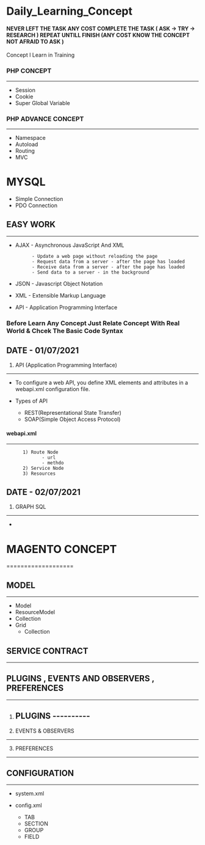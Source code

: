 # Daily_Learning_Concept 

#### NEVER LEFT THE TASK ANY COST COMPLETE THE TASK ( ASK -> TRY -> RESEARCH ) REPEAT UNTILL FINISH (ANY COST KNOW THE CONCEPT NOT AFRAID TO ASK )

Concept I Learn in Training




### PHP CONCEPT
---------------
- Session
- Cookie
- Super Global Variable



### PHP ADVANCE CONCEPT
-----------------------
- Namespace
- Autoload
- Routing
- MVC


MYSQL
=====
- Simple Connection
- PDO    Connection




## EASY WORK
----------------
- AJAX  - Asynchronous JavaScript And XML

            - Update a web page without reloading the page
            - Request data from a server - after the page has loaded
            - Receive data from a server - after the page has loaded
            - Send data to a server - in the background
         
         
- JSON  - Javascript Object Notation
- XML   - Extensible Markup Language
- API   - Application Programming Interface




### Before Learn Any Concept Just Relate Concept With Real World &  Chcek The Basic Code Syntax

## DATE - 01/07/2021


1) API (Application Programming Interface)
  --------------------------------------------
  - To configure a web API, you define XML elements and attributes in a webapi.xml configuration file.
 - Types of API
 
     - REST(Representational State Transfer)
     - SOAP(Simple Object Access Protocol)


#### webapi.xml
---------------
          1) Route Node
                 - url
                 - methdo
          2) Service Node
          3) Resources
          


 ## DATE - 02/07/2021
 
 
 1) GRAPH SQL
   -----------------------------------------
  - 
 
 

# MAGENTO CONCEPT
===================

## MODEL
----------
   - Model
   - ResourceModel
   - Collection
   - Grid
       - Collection
     
     
## SERVICE CONTRACT
--------------------
   
   
   
##    
   
   
   
## PLUGINS , EVENTS AND OBSERVERS , PREFERENCES
-----------------------------------------------
   1) PLUGINS
    ----------
       - 
       
       
   2) EVENTS & OBSERVERS
   ----------------------
   
   
   3) PREFERENCES
   ---------------
   
   
   
    
      
      

## CONFIGURATION
--------------------
- system.xml
- config.xml

  - TAB
  - SECTION
  - GROUP
  - FIELD





 
